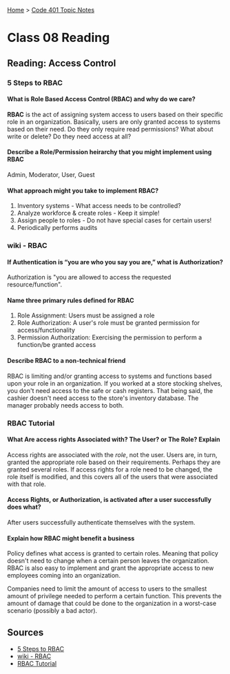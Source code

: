 [Home](../README.md) > [Code 401 Topic Notes](../401topicNotes.md)

# Class 08 Reading

## Reading: Access Control

### 5 Steps to RBAC

#### What is Role Based Access Control (RBAC) and why do we care?

**RBAC** is the act of assigning system access to users based on their specific role in an organization. Basically, users are only granted access to systems based on their need. Do they only require read permissions? What about write or delete? Do they need access at all?

#### Describe a Role/Permission heirarchy that you might implement using RBAC

Admin, Moderator, User, Guest

#### What approach might you take to implement RBAC?

1. Inventory systems - What access needs to be controlled?
2. Analyze workforce & create roles - Keep it simple!
3. Assign people to roles - Do not have special cases for certain users!
4. Periodically performs audits

### wiki - RBAC

#### If Authentication is “you are who you say you are,” what is Authorization?

Authorization is "you are allowed to access the requested resource/function".

#### Name three primary rules defined for RBAC

1. Role Assignment: Users must be assigned a role
2. Role Authorization: A user's role must be granted permission for access/functionality
3. Permission Authorization: Exercising the permission to perform a function/be granted access
#### Describe RBAC to a non-technical friend

RBAC is limiting and/or granting access to systems and functions based upon your role in an organization. If you worked at a store stocking shelves, you don't need access to the safe or cash registers. That being said, the cashier doesn't need access to the store's inventory database. The manager probably needs access to both.

### RBAC Tutorial

#### What Are access rights Associated with? The User? or The Role? Explain

Access rights are associated with the *role*, not the user. Users are, in turn, granted the appropriate role based on their requirements. Perhaps they are granted several roles. If access rights for a role need to be changed, the role itself is modified, and this covers all of the users that were associated with that role.

#### Access Rights, or Authorization, is activated after a user successfully does what?

After users successfully authenticate themselves with the system.

#### Explain how RBAC might benefit a business

Policy defines what access is granted to certain roles. Meaning that policy doesn't need to change when a certain person leaves the organization. RBAC is also easy to implement and grant the appropriate access to new employees coming into an organization.

Companies need to limit the amount of access to users to the smallest amount of privilege needed to perform a certain function. This prevents the amount of damage that could be done to the organization in a worst-case scenario (possibly a bad actor).

## Sources

- [5 Steps to RBAC](https://www.csoonline.com/article/3060780/5-steps-to-simple-role-based-access-control.html)
- [wiki - RBAC](https://en.wikipedia.org/wiki/Role-based_access_control)
- [RBAC Tutorial](https://www.youtube.com/watch?v=C4NP8Eon3cA)
